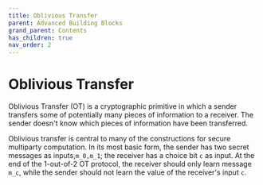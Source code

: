 ```yaml
---
title: Oblivious Transfer
parent: Advanced Building Blocks
grand_parent: Contents
has_children: true
nav_order: 2
---
```


# Oblivious Transfer



Oblivious Transfer (OT) is a cryptographic primitive in which a sender transfers some of potentially many pieces of information to a receiver.
The sender doesn't know which pieces of information have been transferred.

Oblivious transfer is central to many of the constructions for secure multiparty computation.
In its most basic form, the sender has two secret messages as inputs,`m_0,m_1`; the receiver has a choice bit `c` as input.
At the end of the 1-out-of-2 OT protocol, the receiver should only learn message `m_c`, while the sender should not
learn the value of the receiver's input `c`.

